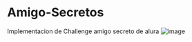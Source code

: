 # Amigo-Secretos

Implementacion de Challenge amigo secreto de alura
![image](https://github.com/user-attachments/assets/7e664c63-4bb1-406d-a435-a386ba928360)
